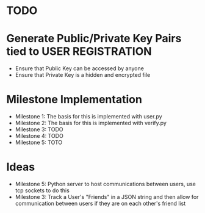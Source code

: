 # TODO

# Generate Public/Private Key Pairs tied to USER REGISTRATION
  - Ensure that Public Key can be accessed by anyone
  - Ensure that Private Key is a hidden and encrypted file
# Milestone Implementation
  - Milestone 1: The basis for this is implemented with user.py
  - Milestone 2: The basis for this is implemented with verify.py
  - Milestone 3: TODO
  - Milestone 4: TODO
  - Milestone 5: TOTO

# Ideas
  - Milestone 5: Python server to host communications between users, use tcp sockets to do this
  - Milestone 3: Track a User's "Friends" in a JSON string and then allow for communication between users if they are on each other's friend list